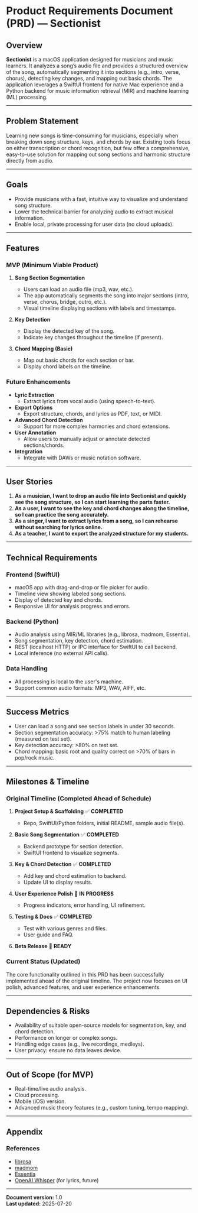 # Product Requirements Document (PRD) — Sectionist

## Overview

**Sectionist** is a macOS application designed for musicians and music learners. It analyzes a song’s audio file and provides a structured overview of the song, automatically segmenting it into sections (e.g., intro, verse, chorus), detecting key changes, and mapping out basic chords. The application leverages a SwiftUI frontend for native Mac experience and a Python backend for music information retrieval (MIR) and machine learning (ML) processing.

---

## Problem Statement

Learning new songs is time-consuming for musicians, especially when breaking down song structure, keys, and chords by ear. Existing tools focus on either transcription or chord recognition, but few offer a comprehensive, easy-to-use solution for mapping out song sections and harmonic structure directly from audio.

---

## Goals

- Provide musicians with a fast, intuitive way to visualize and understand song structure.
- Lower the technical barrier for analyzing audio to extract musical information.
- Enable local, private processing for user data (no cloud uploads).

---

## Features

### MVP (Minimum Viable Product)

1. **Song Section Segmentation**
   - Users can load an audio file (mp3, wav, etc.).
   - The app automatically segments the song into major sections (intro, verse, chorus, bridge, outro, etc.).
   - Visual timeline displaying sections with labels and timestamps.

2. **Key Detection**
   - Display the detected key of the song.
   - Indicate key changes throughout the timeline (if present).

3. **Chord Mapping (Basic)**
   - Map out basic chords for each section or bar.
   - Display chord labels on the timeline.

### Future Enhancements

- **Lyric Extraction**
  - Extract lyrics from vocal audio (using speech-to-text).
- **Export Options**
  - Export structure, chords, and lyrics as PDF, text, or MIDI.
- **Advanced Chord Detection**
  - Support for more complex harmonies and chord extensions.
- **User Annotation**
  - Allow users to manually adjust or annotate detected sections/chords.
- **Integration**
  - Integrate with DAWs or music notation software.

---

## User Stories

1. **As a musician, I want to drop an audio file into Sectionist and quickly see the song structure, so I can start learning the parts faster.**
2. **As a user, I want to see the key and chord changes along the timeline, so I can practice the song accurately.**
3. **As a singer, I want to extract lyrics from a song, so I can rehearse without searching for lyrics online.**
4. **As a teacher, I want to export the analyzed structure for my students.**

---

## Technical Requirements

### Frontend (SwiftUI)
- macOS app with drag-and-drop or file picker for audio.
- Timeline view showing labeled song sections.
- Display of detected key and chords.
- Responsive UI for analysis progress and errors.

### Backend (Python)
- Audio analysis using MIR/ML libraries (e.g., librosa, madmom, Essentia).
- Song segmentation, key detection, chord estimation.
- REST (localhost HTTP) or IPC interface for SwiftUI to call backend.
- Local inference (no external API calls).

### Data Handling
- All processing is local to the user's machine.
- Support common audio formats: MP3, WAV, AIFF, etc.

---

## Success Metrics

- User can load a song and see section labels in under 30 seconds.
- Section segmentation accuracy: >75% match to human labeling (measured on test set).
- Key detection accuracy: >80% on test set.
- Chord mapping: basic root and quality correct on >70% of bars in pop/rock music.

---

## Milestones & Timeline

### Original Timeline (Completed Ahead of Schedule)

1. **Project Setup & Scaffolding** ✅ **COMPLETED**
   - Repo, SwiftUI/Python folders, initial README, sample audio file(s).

2. **Basic Song Segmentation** ✅ **COMPLETED**
   - Backend prototype for section detection.
   - SwiftUI frontend to visualize segments.

3. **Key & Chord Detection** ✅ **COMPLETED**  
   - Add key and chord estimation to backend.
   - Update UI to display results.

4. **User Experience Polish** 🚧 **IN PROGRESS**
   - Progress indicators, error handling, UI refinement.

5. **Testing & Docs** ✅ **COMPLETED**
   - Test with various genres and files.
   - User guide and FAQ.

6. **Beta Release** 🚀 **READY**

### Current Status (Updated)
The core functionality outlined in this PRD has been successfully implemented ahead of the original timeline. The project now focuses on UI polish, advanced features, and user experience enhancements.

---

## Dependencies & Risks

- Availability of suitable open-source models for segmentation, key, and chord detection.
- Performance on longer or complex songs.
- Handling edge cases (e.g., live recordings, medleys).
- User privacy: ensure no data leaves device.

---

## Out of Scope (for MVP)

- Real-time/live audio analysis.
- Cloud processing.
- Mobile (iOS) version.
- Advanced music theory features (e.g., custom tuning, tempo mapping).

---

## Appendix

### References

- [librosa](https://librosa.org/)
- [madmom](https://github.com/CPJKU/madmom)
- [Essentia](https://essentia.upf.edu/)
- [OpenAI Whisper](https://github.com/openai/whisper) (for lyrics, future)

---

**Document version:** 1.0  
**Last updated:** 2025-07-20
